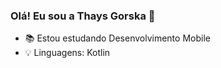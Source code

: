 ### Olá! Eu sou a Thays Gorska 👋

- 📚 Estou estudando Desenvolvimento Mobile
- 💡 Linguagens: Kotlin


